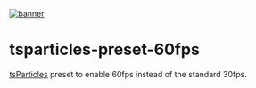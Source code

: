 [![banner](https://cdn.matteobruni.it/images/particles/banner2.png)](https://particles.js.org)

# tsparticles-preset-60fps

[tsParticles](https://github.com/matteobruni/tsparticles) preset to enable 60fps instead of the standard 30fps.
